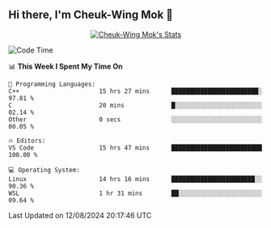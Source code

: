 ## Hi there, I'm Cheuk-Wing Mok 👋

<!--
**mozro0327/mozro0327** is a ✨ _special_ ✨ repository because its `README.md` (this file) appears on your GitHub profile.

Here are some ideas to get you started:

- 🔭 I’m currently working on ...
- 🌱 I’m currently learning ...
- 👯 I’m looking to collaborate on ...
- 🤔 I’m looking for help with ...
- 💬 Ask me about ...
- 📫 How to reach me: ...
- 😄 Pronouns: ...
- ⚡ Fun fact: ...
-->

<p align="center">
  <a href="https://github.com/mozro0327" class="rich-diff-level-one">
    <img src="https://github-readme-stats.vercel.app/api?username=mozro0327&title_color=333&text_color=777" alt="Cheuk-Wing Mok's Stats" >
    <!-- &hide=issues
    <img src="https://github-readme-stats.vercel.app/api?username=mozro0327&hide=issues&title_color=333&text_color=777" alt="Cheuk-Wing Mok's Stats" >
    -->
  </a>
</p>

<!--START_SECTION:waka-->
![Code Time](http://img.shields.io/badge/Code%20Time-2%2C878%20hrs%205%20mins-blue)

📊 **This Week I Spent My Time On** 

```text
💬 Programming Languages: 
C++                      15 hrs 27 mins      ████████████████████████░   97.81 % 
C                        20 mins             █░░░░░░░░░░░░░░░░░░░░░░░░   02.14 % 
Other                    0 secs              ░░░░░░░░░░░░░░░░░░░░░░░░░   00.05 % 

🔥 Editors: 
VS Code                  15 hrs 47 mins      █████████████████████████   100.00 % 

💻 Operating System: 
Linux                    14 hrs 16 mins      ███████████████████████░░   90.36 % 
WSL                      1 hr 31 mins        ██░░░░░░░░░░░░░░░░░░░░░░░   09.64 % 
```


 Last Updated on 12/08/2024 20:17:46 UTC
<!--END_SECTION:waka-->
